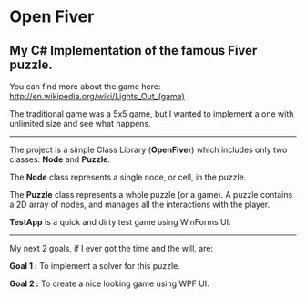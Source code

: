 Open Fiver
=========

My C# Implementation of the famous Fiver puzzle.
-----------------------------------------------
You can find more about the game here: http://en.wikipedia.org/wiki/Lights_Out_(game)

The traditional game was a 5x5 game, but I wanted to implement a one with unlimited size and see what happens.
**********************************************************

The project is a simple Class Library (**OpenFiver**) which includes only two classes: **Node** and **Puzzle**.

The **Node** class represents a single node, or cell, in the puzzle.

The **Puzzle** class represents a whole puzzle (or a game). A puzzle contains a 2D array of nodes, and manages all the interactions with the player.

**TestApp** is a quick and dirty test game using WinForms UI.
**********************************************



My next 2 goals, if I ever got the time and the will, are:

**Goal 1 :** To implement a solver for this puzzle.

**Goal 2 :** To create a nice looking game using WPF UI.
